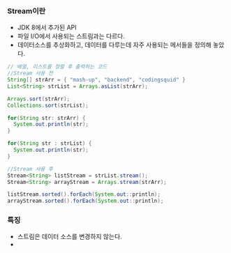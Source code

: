 ### Stream이란
- JDK 8에서 추가된 API
- 파일 I/O에서 사용되는 스트림과는 다르다.
- 데이터소스를 추상화하고, 데이터를 다루는데 자주 사용되는 메서들을 정의해 놓았다.

~~~ java
// 배열, 리스트를 정렬 후 출력하는 코드
//Stream 사용 전
String[] strArr = { "mash-up", "backend", "codingsquid" }
List<String> strList = Arrays.asList(strArr);

Arrays.sort(strArr);
Collections.sort(strList);

for(String str: strArr) {
  System.out.println(str);
}

for(String str : strList) {
  System.out.println(str);
}

//Stream 사용 후
Stream<String> listStream = strList.stream();
Stream<String> arrayStream = Arrays.stream(strArr);

listStream.sorted().forEach(System.out::println);
arrayStream.sorted().forEach(System.out::println);
~~~


### 특징
- 스트림은 데이터 소스를 변경하지 않는다.
- 